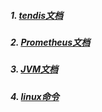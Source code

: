 
##### 1. [tendis文档](tendis/README.md)

##### 2. [Prometheus文档](prometheus/README.md)

##### 3. [JVM文档](java/jvm.md)

##### 4. [linux命令](document/Linux/linux.md)


